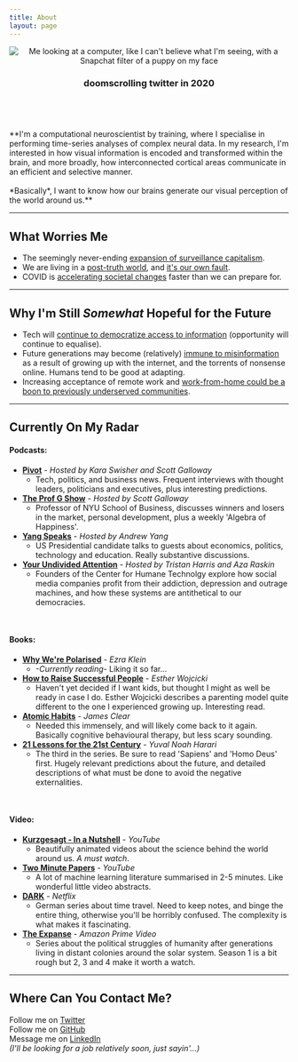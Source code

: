 ```yaml
---
title: About
layout: page
---
```

<!-- ![Profile Image]({% if site.external-image %}{{ site.picture }}{% else %}{{ site.url }}/{{ site.picture }}{% endif %}) -->
<header class="header-about {% if site.animation %}animated{% endif %}">

<img src="../assets/images/profile2.jpg" alt="Me looking at a computer, like I can't believe what I'm seeing, with a Snapchat filter of a puppy on my face">

<h3>doomscrolling twitter in 2020</h3>

</header>

<!-- ![Me looking at a computer, like I can't believe what I'm seeing, with a Snapchat filter of a puppy on my face](../assets/images/profile2.jpg) -->

<br>
**I'm a computational neuroscientist by training, where I specialise in performing time-series analyses of complex neural data. In my research, I'm interested in how visual information is encoded and transformed within the brain, and more broadly, how interconnected cortical areas communicate in an efficient and selective manner.<br>
<br>
*Basically*, I want to know how our brains generate our visual perception of the world around us.**<br>

---
## What Worries Me
- The seemingly never-ending [expansion of surveillance capitalism](https://www.goodreads.com/book/show/26195941-the-age-of-surveillance-capitalism).
- We are living in a [post-truth world](https://www.goodreads.com/book/show/36702245-post-truth), and [it's our own fault](https://www.newscientist.com/article/mg23030763-000-free-speech-has-met-social-media-with-revolutionary-results/).
- COVID is [accelerating societal changes](https://www.marketwatch.com/story/coronavirus-is-accelerating-big-changes-in-the-way-americans-live-2020-03-12) faster than we can prepare for.

---
## Why I'm Still *Somewhat* Hopeful for the Future
- Tech will [continue to democratize access to information](https://www.brookings.edu/research/education-technology-success-stories/) (opportunity will continue to equalise).
- Future generations may become (relatively) [immune to misinformation](https://futurism.com/google-teach-kids-spot-fake-news) as a result of growing up with the internet, and the torrents of nonsense online. Humans tend to be good at adapting.
- Increasing acceptance of remote work and [work-from-home could be a boon to previously underserved communities](https://thehill.com/opinion/technology/510123-googles-work-from-home-extension-could-be-a-boon-for-rural-america).

---
## Currently On My Radar
#### Podcasts:
- **[Pivot](https://podcasts.apple.com/us/podcast/pivot/id1073226719)** - *Hosted by Kara Swisher and Scott Galloway*
    - Tech, politics, and business news. Frequent interviews with thought leaders, politicians and executives, plus interesting predictions.
- **[The Prof G Show](https://podcasts.apple.com/us/podcast/the-prof-g-show-with-scott-galloway/id1498802610)** - *Hosted by Scott Galloway*
    - Professor of NYU School of Business, discusses winners and losers in the market, personal development, plus a weekly 'Algebra of Happiness'.
- **[Yang Speaks](https://yangspeaks.com/)** - *Hosted by Andrew Yang*
    - US Presidential candidate talks to guests about economics, politics, technology and education. Really substantive discussions.
- **[Your Undivided Attention](https://www.humanetech.com/podcast)** - *Hosted by Tristan Harris and Aza Raskin*
    - Founders of the Center for Humane Technolgy explore how social media companies profit from their addiction, depression and outrage machines, and how these systems are antithetical to our democracies.
<br>

#### Books:
- **[Why We're Polarised](https://www.goodreads.com/book/show/52098718-why-we-re-polarized)** - *Ezra Klein*
    - *-Currently reading-* Liking it so far...
- **[How to Raise Successful People](https://www.goodreads.com/book/show/40796147-how-to-raise-successful-people)** - *Esther Wojcicki*
    - Haven't yet decided if I want kids, but thought I might as well be ready in case I do. Esther Wojcicki describes a parenting model quite different to the one I experienced growing up. Interesting read.
- **[Atomic Habits](https://www.goodreads.com/book/show/40121378-atomic-habits)** - *James Clear*
    - Needed this immensely, and will likely come back to it again. Basically cognitive behavioural therapy, but less scary sounding.
- **[21 Lessons for the 21st Century](https://www.goodreads.com/book/show/38820046-21-lessons-for-the-21st-century)** - *Yuval Noah Harari*
    - The third in the series. Be sure to read 'Sapiens' and 'Homo Deus' first. Hugely relevant predictions about the future, and detailed descriptions of what must be done to avoid the negative externalities.
<br>

#### Video:
- **[Kurzgesagt - In a Nutshell](https://www.youtube.com/user/Kurzgesagt)** - *YouTube*
    - Beautifully animated videos about the science behind the world around us. *A must watch*.
- **[Two Minute Papers](https://www.youtube.com/user/keeroyz)** - *YouTube*
    - A lot of machine learning literature summarised in 2-5 minutes. Like wonderful little video abstracts.
- **[DARK](https://en.wikipedia.org/wiki/Dark_(TV_series))** - *Netflix*
    - German series about time travel. Need to keep notes, and binge the entire thing, otherwise you'll be horribly confused. The complexity is what makes it fascinating.
- **[The Expanse](https://en.wikipedia.org/wiki/The_Expanse_(TV_series))** - *Amazon Prime Video*
    - Series about the political struggles of humanity after generations living in distant colonies around the solar system. Season 1 is a bit rough but 2, 3 and 4 make it worth a watch.

---
## Where Can You Contact Me?
Follow me on [Twitter](https://twitter.com/brianoakley)<br>
Follow me on [GitHub](https://github.com/broak)<br>
Message me on [LinkedIn](https://www.linkedin.com/in/broak)<br>
*(I'll be looking for a job relatively soon, just sayin'...)*
